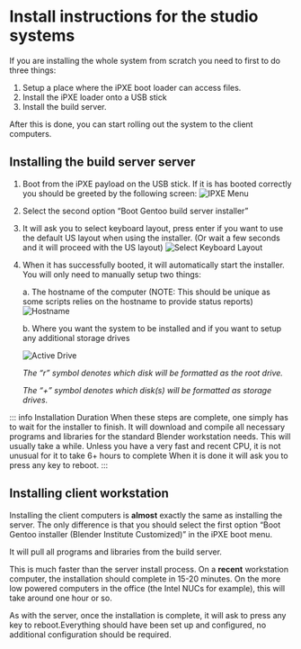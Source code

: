 # Install instructions for the studio systems

If you are installing the whole system from scratch you need to first to do three things:

1. Setup a place where the iPXE boot loader can access files.
2. Install the iPXE loader onto a USB stick
3. Install the build server.

After this is done, you can start rolling out the system to the client computers.

## Installing the build server server

1. Boot from the iPXE payload on the USB stick. If it is has booted correctly you should be greeted by the following screen:
![IPXE Menu](/media/td-guide/gentoo-server/gentoo_server_ipxe.png)    
    
2. Select the second option “Boot Gentoo build server installer”
3. It will ask you to select keyboard layout, press enter if you want to use the default US layout when using the installer. (Or wait a few seconds and it will proceed with the US layout) ![Select Keyboard Layout](/media/td-guide/gentoo-server/gentoo_server_keyboard.png)
    
4. When it has successfully booted, it will automatically start the installer. You will only need to manually setup two things:

    a. The hostname of the computer (NOTE: This should be unique as some scripts relies on the hostname to provide status reports)![Hostname](/media/td-guide/gentoo-server/gentoo_server_set_hostname.png)
    
    
    b. Where you want the system to be installed and if you want to setup any additional storage drives 

    ![Active Drive](/media/td-guide/gentoo-server/gentoo_server_active_drive.png)
        
    _The “r” symbol denotes which disk will be formatted as the root drive._

    _The “+” symbol denotes which disk(s) will be formatted as storage drives._
        

::: info  Installation Duration
When these steps are complete, one simply has to wait for the installer to finish. It will download and compile all necessary programs and libraries for the standard Blender workstation needs. This will usually take a while. Unless you have a very fast and recent CPU, it is not unusual for it to take 6+ hours to complete When it is done it will ask you to press any key to reboot.
:::



## Installing client workstation 
Installing the client computers is **almost** exactly the same as installing the server. The only difference is that you should select the first option “Boot Gentoo installer (Blender Institute Customized)” in the iPXE boot menu.

It will pull all programs and libraries from the build server.

This is much faster than the server install process. On a **recent** workstation computer, the installation should complete in 15-20 minutes. On the more low powered computers in the office (the Intel NUCs for example), this will take around one hour or so.

As with the server, once the installation is complete, it will ask to press any key to reboot.Everything should have been set up and configured, no additional configuration should be required.